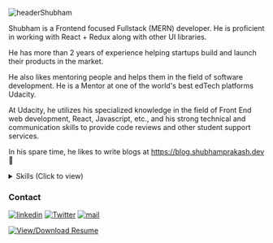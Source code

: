 ![headerShubham](https://user-images.githubusercontent.com/28767301/115162321-78748800-a0c0-11eb-9058-435ed71a38db.png)

Shubham is a Frontend focused Fullstack (MERN) developer. He is proficient in working with React + Redux along with other UI libraries.

He has more than 2 years of experience helping startups build and launch their products in the market.

He also likes mentoring people and helps them in the field of software development. He is a Mentor at one of the world's best edTech platforms Udacity.

At Udacity, he utilizes his specialized knowledge in the field of Front End web development, React, Javascript, etc., and his strong technical and communication skills to provide code reviews and other student support services.

In his spare time, he likes to write blogs at https://blog.shubhamprakash.dev 📝 

<details>
  <summary>Skills (Click to view)</summary>

### Technical

- Domain of Specialisation
  * Frontend Development
  
- Skills
  - Languages
    - ![JavaScript](https://img.shields.io/badge/JavaScript-F7DF1E?style=for-the-badge&logo=javascript&logoColor=black)
    ![TypeScript](https://img.shields.io/badge/TypeScript-007ACC?style=for-the-badge&logo=typescript&logoColor=white)
    ![Python](https://img.shields.io/badge/Python-14354C?style=for-the-badge&logo=python&logoColor=white)

  - FrontEnd
    - ![React](https://img.shields.io/badge/React-20232A?style=for-the-badge&logo=react&logoColor=61DAFB) 
    ![Redux](https://img.shields.io/badge/Redux-593D88?style=for-the-badge&logo=redux&logoColor=white)
    ![Gatsby](https://img.shields.io/badge/Gatsby-663399?style=for-the-badge&logo=gatsby&logoColor=white)
    ![MaterialUi](https://img.shields.io/badge/Material--UI-0081CB?style=for-the-badge&logo=material-ui&logoColor=white)
    ![Bootstrap](https://img.shields.io/badge/Bootstrap-563D7C?style=for-the-badge&logo=bootstrap&logoColor=white)
    ![HTML](https://img.shields.io/badge/HTML-239120?style=for-the-badge&logo=html5&logoColor=white)
    ![CSS](https://img.shields.io/badge/CSS-239120?&style=for-the-badge&logo=css3&logoColor=white)
    ![SCSS](https://img.shields.io/badge/Sass-CC6699?style=for-the-badge&logo=sass&logoColor=white)
    ![Webpack](https://img.shields.io/badge/Webpack-8DD6F9?style=for-the-badge&logo=webpack&logoColor=gray)
    
  - BackEnd 
    - ![Node](https://img.shields.io/badge/Node.js-43853D?style=for-the-badge&logo=node.js&logoColor=white)
    ![Express](https://img.shields.io/badge/Express.js-404D59?style=for-the-badge)
    ![MongoDB](https://img.shields.io/badge/MongoDB-4EA94B?style=for-the-badge&logo=mongodb&logoColor=white)
    ![PostgreSQL](https://img.shields.io/badge/PostgreSQL-316192?style=for-the-badge&logo=postgresql&logoColor=white)
    
  - Unit Testing
    - ![Jest](https://img.shields.io/badge/Jest-C21325?style=for-the-badge&logo=Jest&logoColor=white)

- Workspace / OS
  - ![Macbook](https://img.shields.io/badge/Apple-MacBook_Pro_M1-999999?style=for-the-badge&logo=apple&logoColor=white)
  - ![Ubuntu](https://img.shields.io/badge/Ubuntu-E95420?style=for-the-badge&logo=ubuntu&logoColor=white)

</details>



### Contact
[![linkedin](https://img.shields.io/badge/-LinkedIn-%230077B5?style=for-the-badge&logo=linkedin)](https://www.linkedin.com/in/ishubhamprakash/)
[![Twitter](https://img.shields.io/badge/-Twitter-%230077B5?style=for-the-badge&logo=twitter&color=%231DA1F2&logoColor=%23fff)](https://twitter.com/_shubhamprakash/)
[![mail](https://img.shields.io/badge/Gmail-D14836?style=for-the-badge&logo=gmail&logoColor=white)](mailto:shubham.prakash2308@gmail.com)


[![View/Download Resume](https://img.shields.io/badge/%20-Download%20Resume%20-success)](https://docs.google.com/document/d/1jIfRZ-U1z_GaC5KZl3A0CQAage7l7EqR1j3S2liyiKA/edit?usp=sharing)


<!--
<p align='center'>
  <a href="#"><img src="https://github-readme-stats.vercel.app/api?username=ishubhamprakash&show_icons=true&count_private=true&theme=dark" width="350"></a>
</p>
--!>


